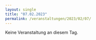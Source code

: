 ```yaml
---
layout: single
title: "07.02.2023"
permalink: /veranstaltungen/2023/02/07/
---
```


Keine Veranstaltung an diesem Tag.
